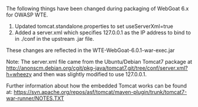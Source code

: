 The following things have been changed during packaging of WebGoat 6.x for OWASP WTE.

1. Updated tomcat.standalone.properties to set useServerXml=true
2. Added a server.xml which specifies 127.0.0.1 as the IP address to bind to in ./conf in the upstream .jar file.

These changes are reflected in the WTE-WebGoat-6.0.1-war-exec.jar

Note: The server.xml file came from the Ubuntu/Debian Tomcat7 package at http://anonscm.debian.org/cgit/pkg-java/tomcat7.git/tree/conf/server.xml?h=wheezy and then was slightly modified to use 127.0.0.1.

Further information about how the embedded Tomcat works can be found at: https://svn.apache.org/repos/asf/tomcat/maven-plugin/trunk/tomcat7-war-runner/NOTES.TXT
